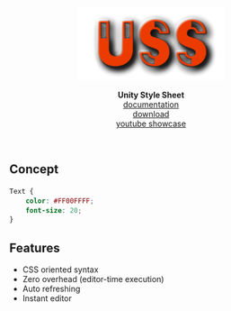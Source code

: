 <p align="center">
  <img src="uss.png" width="260px" />
</p>
<p align="center">
<b>Unity Style Sheet</b><br>
  <a href="http://uss.readthedocs.io/en/latest/index.html">documentation</a><br>
  <a href="https://github.com/pjc0247/uss/releases">download</a><br>
  <a href="https://www.youtube.com/watch?v=D4oIQ_3KjwA">youtube showcase</a>
</p>
<br>

Concept
----
```css
Text {
    color: #FF00FFFF;
    font-size: 20;
}
```

Features
----
* CSS oriented syntax
* Zero overhead (editor-time execution)
* Auto refreshing
* Instant editor
